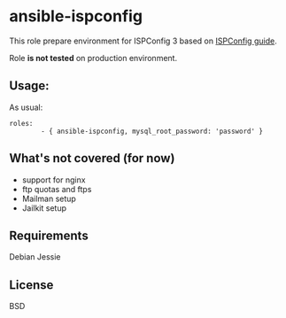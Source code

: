 ansible-ispconfig
=====================
This role prepare environment for ISPConfig 3 based on [ISPConfig guide](https://www.howtoforge.com/tutorial/perfect-server-debian-8-jessie-apache-bind-dovecot-ispconfig-3/).

Role **is not tested** on production environment.


Usage:
------
As usual:

    roles:
			- { ansible-ispconfig, mysql_root_password: 'password' }
    


What's not covered (for now)
------
* support for nginx
* ftp quotas and ftps
* Mailman setup
* Jailkit setup



Requirements
------------
Debian Jessie


License
-------
BSD
